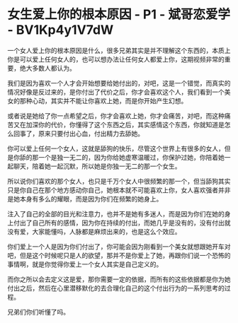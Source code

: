 # 女生爱上你的根本原因 - P1 - 斌哥恋爱学 - BV1Kp4y1V7dW

一个女人爱上你的根本原因是什么，很多兄弟其实是并不理解这个东西的，本质上你是可以爱上任何女人的，也可以想办法让任何女人都爱上你，这期视频非常的重要，绝大多数人都认为。

我们是因为喜欢一个人才会开始想要给她付出的，对吧，这是一个错觉，而真实的情况好像是反过来的，是你付出了代价之后，你才会喜欢这个人，我们看到一个美女的那种心动，其实并不能让你喜欢上她，而是你开始产生幻想。

或者说是她给了你一点希望之后，你才会喜欢上她，你才会痛苦，对吧，而这种痛苦又在加深你的代价，你懂得了这个东西之后，其实感情这个东西，你就知道是怎么回事了，原来只要付出心血，付出精力去舔她。

你可以爱上任何一个女人，这就是舔狗的快乐，尽管这个世界上有很多的女人，但是你舔的那一个是独一无二的，因为你给她虚寒温暖过，你保护过她，你陪着她一起聊天，陪着她一起沉默，所以她是你独一无二的那一个女生。

所以说你们喜欢的那个女人，也只是千万个女人中很频繁的那一个，但当舔狗其实只是你自己在那个地方感动你自己，她根本就不可能喜欢上你，女人喜欢强者并非是她本身有多么的耀眼，而是因为你们在频繁的她身上。

注入了自己的全部的目光和注意力，也并不是她有多迷人，而是因为你们在她的身上付出了自己所有的感情，因为你在持续的付出，而她几乎是没有的，没有付出就没有爱，大家能懂吗，人脉都是麻烦出来的，也是这么个效应。

你们爱上一个人是因为你们付出了，你可能会因为刚看到一个美女就想跟她开车对吧，但是这个时候呢只是人的欲望，那并不是你爱上了她，再跟你们说一个恐怖的事情啊，就是你觉得你爱上一个女人其实是自己定义的。

而你之所以会去定义这是爱，那你需要一定的依据，而所有的这些依据都是你为她付出之后，然后在心里潜移默化的去合理化自己的这个付出行为的一系列思考的过程。

兄弟们你们听懂了吗。